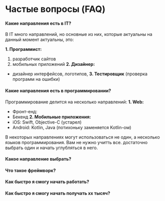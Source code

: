 # Частые вопросы (FAQ)


#### Какие направления есть в IT?

В IT много направлений, но основные из них, которые актуальны на данный момент актуальны, это:

**1. Программист:**
  1. разработчик сайтов
  2. мобильных приложений
**2. Дизайнер:**
  - дизайнер интерфейсов, логотипов,
**3. Тестировщик** (проверка программ на ошибки)

#### Какие направления есть в программировании?

Программирование делится на несколько направлений:
**1. Web:**
  - Фронт-енд: 
  - Бекенд
**2. Мобильные приложения:**
  - iOS: Swift, Objective-C (устарел)
  - Android: Kotlin, Java (потихоньку заменяется Kotlin-ом)

В некоторых направлениях могут использоваться не один, а несколько языков программирования. Вам не нужно учитть все. достаточно выбрать один и начать углубляться в него.

#### Какое направление выбрать?


#### Что такое фреймворк?


#### Как быстро я cмогу начать работать?

#### Как быстро я cмогу начать получать xx тысяч?


